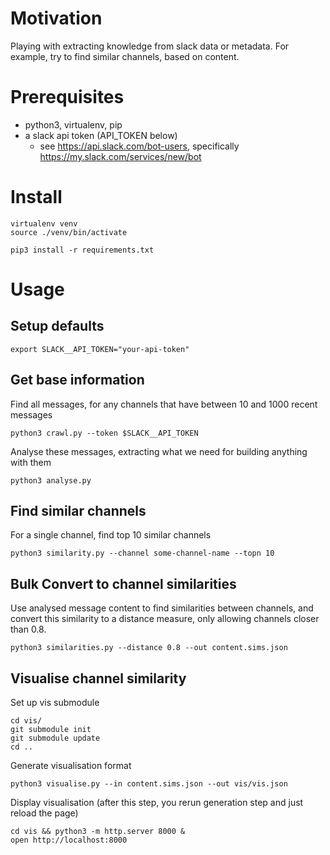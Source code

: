 # Motivation

Playing with extracting knowledge from slack data or metadata. For example, try to find similar channels,
based on content.

# Prerequisites

* python3, virtualenv, pip
* a slack api token (API_TOKEN below)
    * see https://api.slack.com/bot-users, specifically https://my.slack.com/services/new/bot

# Install

    virtualenv venv
    source ./venv/bin/activate

    pip3 install -r requirements.txt

# Usage

## Setup defaults

    export SLACK__API_TOKEN="your-api-token"

## Get base information

Find all messages, for any channels that have between 10 and 1000
recent messages

    python3 crawl.py --token $SLACK__API_TOKEN

Analyse these messages, extracting what we need for building anything
with them

    python3 analyse.py

## Find similar channels

For a single channel, find top 10 similar channels

    python3 similarity.py --channel some-channel-name --topn 10

## Bulk Convert to channel similarities

Use analysed message content to find similarities between channels, and
convert this similarity to a distance measure, only allowing channels closer
than 0.8.

    python3 similarities.py --distance 0.8 --out content.sims.json

## Visualise channel similarity

Set up vis submodule

    cd vis/
    git submodule init
    git submodule update
    cd ..

Generate visualisation format

    python3 visualise.py --in content.sims.json --out vis/vis.json

Display visualisation (after this step, you rerun generation step and just reload the page)

    cd vis && python3 -m http.server 8000 &
    open http://localhost:8000
